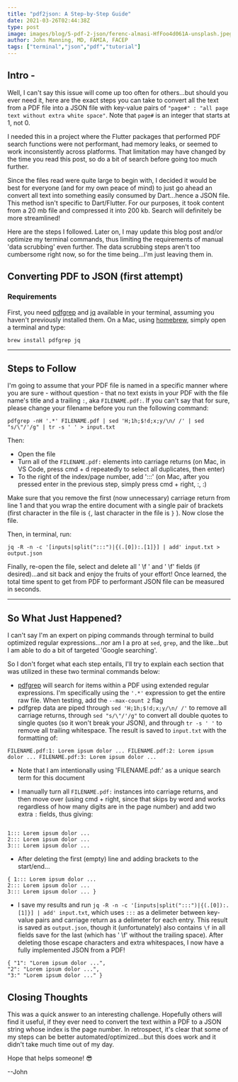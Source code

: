 ```yaml
---
title: "pdf2json: A Step-by-Step Guide"
date: 2021-03-26T02:44:38Z
type: post
image: images/blog/5-pdf-2-json/ferenc-almasi-HfFoo4d061A-unsplash.jpeg
author: John Manning, MD, FAMIA, FACEP
tags: ["terminal","json","pdf","tutorial"]
---
```


## Intro -

Well, I can't say this issue will come up too often for others...but should you ever need it, here are the exact steps you can take to convert all the text from a PDF file into a JSON file with key-value pairs of `"page#" : "all page text without extra white space"`. Note that `page#` is an integer that starts at 1, not 0.

I needed this in a project where the Flutter packages that performed PDF search functions were not performant, had memory leaks, or seemed to work inconsistently across platforms. That limitation may have changed by the time you read this post, so do a bit of search before going too much further.

Since the files read were quite large to begin with, I decided it would be best for everyone (and for my own peace of mind) to just go ahead an convert all text into something easily consumed by Dart...hence a JSON file. This method isn't specific to Dart/Flutter. For our purposes, it took content from a 20 mb file and compressed it into 200 kb. Search will definitely be more streamlined!

Here are the steps I followed. Later on, I may update this blog post and/or optimize my terminal commands, thus limiting the requirements of manual 'data scrubbing' even further. The data scrubbing steps aren't too cumbersome right now, so for the time being...I'm just leaving them in.

## Converting PDF to JSON (first attempt)

### Requirements

First, you need [pdfgrep](https://pdfgrep.org/doc.html) and [jq](https://stedolan.github.io/jq/) available in your terminal, assuming you haven't previously installed them. On a Mac, using [homebrew](https://brew.sh), simply open a terminal and type:

```terminal
brew install pdfgrep jq
```

-------

## Steps to Follow

I'm going to assume that your PDF file is named in a specific manner where you are sure - without question - that no text exists in your PDF with the file name's title and a trailing `:`, aka `FILENAME.pdf:`. If you can't say that for sure, please change your filename before you run the following command:

```terminal
pdfgrep -nH '.*' FILENAME.pdf | sed 'H;1h;$!d;x;y/\n/ /' | sed "s/\"/'/g" | tr -s ' ' > input.txt
```

Then:

- Open the file
- Turn all of the `FILENAME.pdf:` elements into carriage returns (on Mac, in VS Code, press cmd + d repeatedly to select all duplicates, then enter)
- To the right of the index/page number, add ':::'   (on Mac, after you pressed enter in the previous step, simply press cmd + right, :, :)

Make sure that you remove the first (now unnecessary) carriage return from line 1 and that you wrap the entire document with a single pair of brackets (first character in the file is `{`, last character in the file is `}` ). Now close the file.

Then, in terminal, run:

```terminal
jq -R -n -c '[inputs|split(":::")|{(.[0]):.[1]}] | add' input.txt > output.json
```

Finally, re-open the file, select and delete all ' \f ' and ' \f' fields (if desired)...and sit back and enjoy the fruits of your effort! Once learned, the total time spent to get from PDF to performant JSON file can be measured in seconds.

-------

## So What Just Happened?

I can't say I'm an expert on piping commands through terminal to build optimized regular expressions...nor am I a pro at `sed`, `grep`, and the like...but I am able to do a bit of targeted 'Google searching'.

So I don't forget what each step entails, I'll try to explain each section that was utilized in these two terminal commands below:

- [pdfgrep](https://pdfgrep.org/doc.html) will search for items within a PDF using extended regular expressions. I'm specifically using the `'.*'` expression to get the entire raw file. When testing, add the `--max-count 2` flag
- pdfgrep data are piped through `sed 'H;1h;$!d;x;y/\n/ /'` to remove all carriage returns, through `sed "s/\"/'/g"` to convert all double quotes to single quotes (so it won't break your JSON), and through `tr -s ' '` to remove all trailing whitespace. The result is saved to `input.txt` with the formatting of: 

```terminal
FILENAME.pdf:1: Lorem ipsum dolor ... FILENAME.pdf:2: Lorem ipsum dolor ... FILENAME.pdf:3: Lorem ipsum dolor ...
```

- Note that I am intentionally using 'FILENAME.pdf:' as a unique search term for this document

- I manually turn all `FILENAME.pdf:` instances into carriage returns, and then move over (using cmd + right, since that skips by word and works regardless of how many digits are in the page number) and add two extra `:` fields, thus giving:

```terminal

1::: Lorem ipsum dolor ...
2::: Lorem ipsum dolor ...
3::: Lorem ipsum dolor ...
```

- After deleting the first (empty) line and adding brackets to the start/end...

```terminal
{ 1::: Lorem ipsum dolor ...
2::: Lorem ipsum dolor ...
3::: Lorem ipsum dolor ... }
```

- I save my results and run `jq -R -n -c '[inputs|split(":::")|{(.[0]):.[1]}] | add' input.txt`, which uses `:::` as a delimeter between key-value pairs and carriage return as a delimeter for each entry. This result is saved as `output.json`, though it (unfortunately) also contains ` \f ` in all fields save for the last (which has ' \f' without the trailing space). After deleting those escape characters and extra whitespaces, I now have a fully implemented JSON from a PDF!

```terminal
{ "1": "Lorem ipsum dolor ...",
"2": "Lorem ipsum dolor ...",
"3:" "Lorem ipsum dolor ..." }
```

## Closing Thoughts

This was a quick answer to an interesting challenge. Hopefully others will find it useful, if they ever need to convert the text within a PDF to a JSON string whose index is the page number. In retrospect, it's clear that some of my steps can be better automated/optimized...but this does work and it didn't take much time out of my day.

Hope that helps someone! 😎

--John
